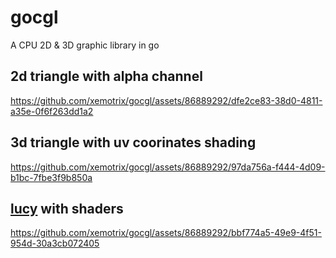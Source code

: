 # gocgl
A CPU 2D &amp; 3D graphic library in go


## 2d triangle with alpha channel
https://github.com/xemotrix/gocgl/assets/86889292/dfe2ce83-38d0-4811-a35e-0f6f263dd1a2

## 3d triangle with uv coorinates shading
https://github.com/xemotrix/gocgl/assets/86889292/97da756a-f444-4d09-b1bc-7fbe3f9b850a

## [lucy](https://github.com/alecjacobson/common-3d-test-models/tree/master) with shaders
https://github.com/xemotrix/gocgl/assets/86889292/bbf774a5-49e9-4f51-954d-30a3cb072405

